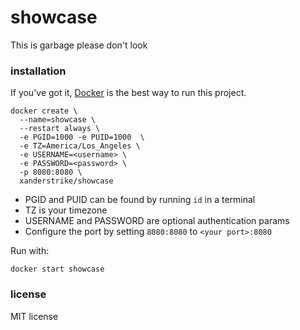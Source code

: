 # showcase

This is garbage please don't look

### installation

If you've got it, [Docker](https://www.docker.com/) is the best way to run this project.

    docker create \
      --name=showcase \
      --restart always \
      -e PGID=1000 -e PUID=1000  \
      -e TZ=America/Los_Angeles \
      -e USERNAME=<username> \
      -e PASSWORD=<password> \
      -p 8080:8080 \
      xanderstrike/showcase

* PGID and PUID can be found by running `id` in a terminal
* TZ is your timezone
* USERNAME and PASSWORD are optional authentication params
* Configure the port by setting `8080:8080` to `<your port>:8080`

Run with:

    docker start showcase

### license

MIT license
